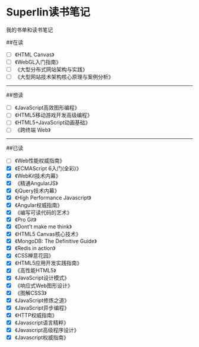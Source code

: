 Superlin读书笔记
================

我的书单和读书笔记

##在读

-	[ ] 《HTML Canvas》
-	[ ] 《WebGL入门指南》
-	[ ] 《大型分布式网站架构与实践》
-	[ ] 《大型网站技术架构核心原理与案例分析》

---

##想读

-	[ ] 《JavaScript高效图形编程》
-	[ ] 《HTML5移动游戏开发高级编程》
-	[ ] 《HTML5+JavaScript动画基础》
-	[ ] 《跨终端 Web》

---

##已读

-	[ ] 《Web性能权威指南》
-	[x] 《ECMAScript 6入门(全彩)》
-	[x] 《WebKit技术内幕》
-	[x] 《精通AngularJS》
-	[x] 《jQuery技术内幕》
-	[x] 《High Performance Javascript》
-	[x] 《Angular权威指南》
-	[x] 《编写可读代码的艺术》
-	[x] 《Pro Git》
-	[x] 《Dont't make me think》
-	[x] 《HTML5 Canvas核心技术》
-	[x] 《MongoDB: The Definitive Guide》
-	[x] 《Redis in action》
-	[x] 《CSS禅意花园》
-	[x] 《HTML5应用开发实践指南》
-	[x] 《高性能HTML5》
-	[x] 《JavaScript设计模式》
-	[x] 《响应式Web图形设计》
-	[x] 《图解CSS3》
-	[x] 《JavaScript修炼之道》
-	[x] 《JavaScript异步编程》
-	[x] 《HTTP权威指南》
-	[x] 《Javascript语言精粹》
-	[x] 《Javascript高级程序设计》
-	[x] 《Javascript权威指南》
